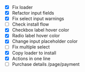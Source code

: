 - [x] Fix loader
- [x] Refactor input fields
- [x] Fix select input warnings
- [ ] Check install flow
- [x] Checkbox label hover color
- [x] Radio label hover color
- [x] Change input placeholder color
- [ ] Fix multiple select
- [x] Copy loader to install
- [x] Actions in one line
- [ ] Purchase details /page/payment
